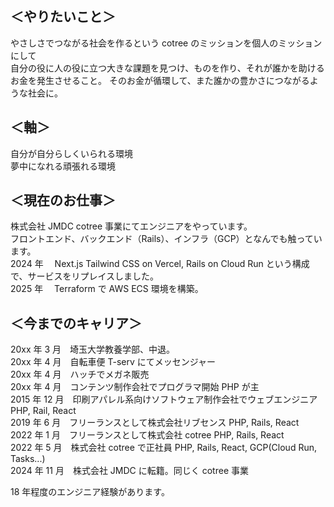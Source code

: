 ## ＜やりたいこと＞

やさしさでつながる社会を作るという cotree のミッションを個人のミッションにして  
自分の役に人の役に立つ大きな課題を見つけ、ものを作り、それが誰かを助けるお金を発生させること。
そのお金が循環して、また誰かの豊かさにつながるような社会に。

## ＜軸＞

自分が自分らしくいられる環境  
夢中になれる頑張れる環境

## ＜現在のお仕事＞

株式会社 JMDC cotree 事業にてエンジニアをやっています。  
フロントエンド、バックエンド（Rails）、インフラ（GCP）となんでも触っています。  
2024 年　 Next.js Tailwind CSS on Vercel, Rails on Cloud Run という構成で、サービスをリプレイスしました。  
2025 年　 Terraform で AWS ECS 環境を構築。

## ＜今までのキャリア＞

20xx 年 3 月　埼玉大学教養学部、中退。  
20xx 年 4 月　自転車便 T-serv にてメッセンジャー  
20xx 年 4 月　ハッチでメガネ販売  
20xx 年 4 月　コンテンツ制作会社でプログラマ開始 PHP が主  
2015 年 12 月　印刷アパレル系向けソフトウェア制作会社でウェブエンジニア PHP, Rail, React  
2019 年 6 月　フリーランスとして株式会社リブセンス PHP, Rails, React  
2022 年 1 月　フリーランスとして株式会社 cotree PHP, Rails, React  
2022 年 5 月　株式会社 cotree で正社員 PHP, Rails, React, GCP(Cloud Run, Tasks...)  
2024 年 11 月　株式会社 JMDC に転籍。同じく cotree 事業

18 年程度のエンジニア経験があります。
